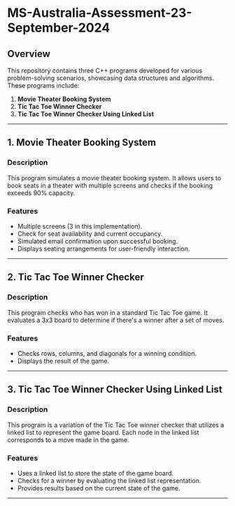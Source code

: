 # MS-Australia-Assessment-23-September-2024

## Overview

This repository contains three C++ programs developed for various problem-solving scenarios, showcasing data structures and algorithms. These programs include:

1. **Movie Theater Booking System**
2. **Tic Tac Toe Winner Checker**
3. **Tic Tac Toe Winner Checker Using Linked List**

---

## 1. Movie Theater Booking System

### Description

This program simulates a movie theater booking system. It allows users to book seats in a theater with multiple screens and checks if the booking exceeds 90% capacity.

### Features

- Multiple screens (3 in this implementation).
- Check for seat availability and current occupancy.
- Simulated email confirmation upon successful booking.
- Displays seating arrangements for user-friendly interaction.

---

## 2. Tic Tac Toe Winner Checker

### Description

This program checks who has won in a standard Tic Tac Toe game. It evaluates a 3x3 board to determine if there's a winner after a set of moves.

### Features

- Checks rows, columns, and diagonals for a winning condition.
- Displays the result of the game.

---

## 3. Tic Tac Toe Winner Checker Using Linked List

### Description

This program is a variation of the Tic Tac Toe winner checker that utilizes a linked list to represent the game board. Each node in the linked list corresponds to a move made in the game.

### Features

- Uses a linked list to store the state of the game board.
- Checks for a winner by evaluating the linked list representation.
- Provides results based on the current state of the game.

---

